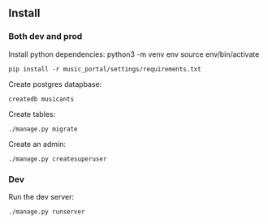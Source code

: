 Install
-------

### Both dev and prod

Install python dependencies:
    python3 -m venv env
    source env/bin/activate

    pip install -r music_portal/settings/requirements.txt

Create postgres datapbase:

    createdb musicants

Create tables:

    ./manage.py migrate

Create an admin:

    ./manage.py createsuperuser

### Dev

Run the dev server:

    ./manage.py runserver
